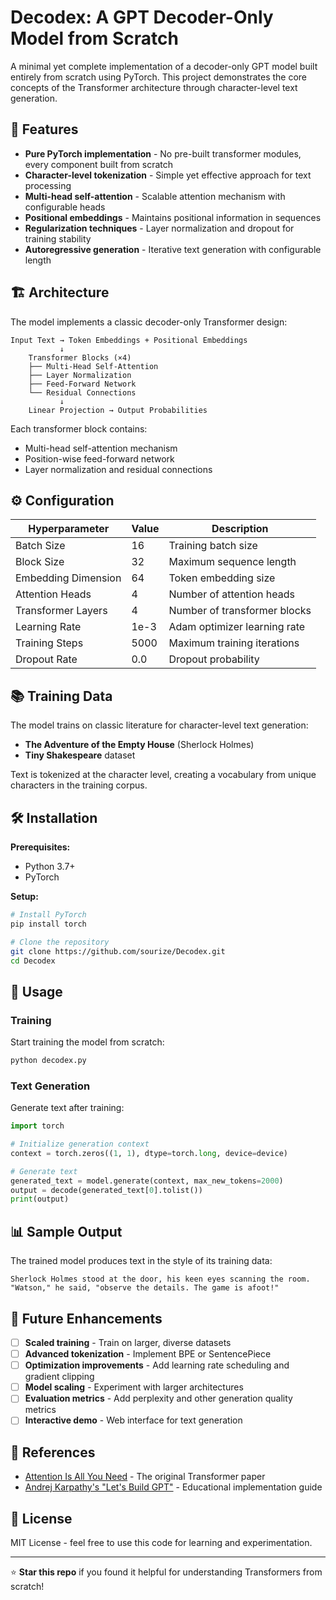 # Decodex: A GPT Decoder-Only Model from Scratch

A minimal yet complete implementation of a decoder-only GPT model built entirely from scratch using PyTorch. This project demonstrates the core concepts of the Transformer architecture through character-level text generation.

## 🚀 Features

- **Pure PyTorch implementation** - No pre-built transformer modules, every component built from scratch
- **Character-level tokenization** - Simple yet effective approach for text processing
- **Multi-head self-attention** - Scalable attention mechanism with configurable heads
- **Positional embeddings** - Maintains positional information in sequences
- **Regularization techniques** - Layer normalization and dropout for training stability
- **Autoregressive generation** - Iterative text generation with configurable length

## 🏗️ Architecture

The model implements a classic decoder-only Transformer design:

```
Input Text → Token Embeddings + Positional Embeddings
           ↓
    Transformer Blocks (×4)
    ├── Multi-Head Self-Attention
    ├── Layer Normalization
    ├── Feed-Forward Network
    └── Residual Connections
           ↓
    Linear Projection → Output Probabilities
```

Each transformer block contains:
- Multi-head self-attention mechanism
- Position-wise feed-forward network
- Layer normalization and residual connections

## ⚙️ Configuration

| Hyperparameter | Value | Description |
|----------------|-------|-------------|
| Batch Size | 16 | Training batch size |
| Block Size | 32 | Maximum sequence length |
| Embedding Dimension | 64 | Token embedding size |
| Attention Heads | 4 | Number of attention heads |
| Transformer Layers | 4 | Number of transformer blocks |
| Learning Rate | 1e-3 | Adam optimizer learning rate |
| Training Steps | 5000 | Maximum training iterations |
| Dropout Rate | 0.0 | Dropout probability |

## 📚 Training Data

The model trains on classic literature for character-level text generation:
- **The Adventure of the Empty House** (Sherlock Holmes)
- **Tiny Shakespeare** dataset

Text is tokenized at the character level, creating a vocabulary from unique characters in the training corpus.

## 🛠️ Installation

**Prerequisites:**
- Python 3.7+
- PyTorch

**Setup:**
```bash
# Install PyTorch
pip install torch

# Clone the repository
git clone https://github.com/sourize/Decodex.git
cd Decodex
```

## 🚀 Usage

### Training
Start training the model from scratch:
```bash
python decodex.py
```

### Text Generation
Generate text after training:
```python
import torch

# Initialize generation context
context = torch.zeros((1, 1), dtype=torch.long, device=device)

# Generate text
generated_text = model.generate(context, max_new_tokens=2000)
output = decode(generated_text[0].tolist())
print(output)
```

## 📊 Sample Output

The trained model produces text in the style of its training data:

```
Sherlock Holmes stood at the door, his keen eyes scanning the room.
"Watson," he said, "observe the details. The game is afoot!"
```

## 🔮 Future Enhancements

- [ ] **Scaled training** - Train on larger, diverse datasets
- [ ] **Advanced tokenization** - Implement BPE or SentencePiece
- [ ] **Optimization improvements** - Add learning rate scheduling and gradient clipping
- [ ] **Model scaling** - Experiment with larger architectures
- [ ] **Evaluation metrics** - Add perplexity and other generation quality metrics
- [ ] **Interactive demo** - Web interface for text generation

## 📖 References

- [Attention Is All You Need](https://arxiv.org/abs/1706.03762) - The original Transformer paper
- [Andrej Karpathy's "Let's Build GPT"](https://www.youtube.com/watch?v=kCc8FmEb1nY) - Educational implementation guide

## 📄 License

MIT License - feel free to use this code for learning and experimentation.

---

⭐ **Star this repo** if you found it helpful for understanding Transformers from scratch!
